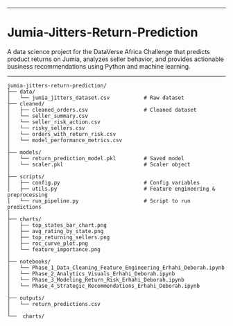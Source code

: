 ___
# Jumia-Jitters-Return-Prediction
A data science project for the DataVerse Africa Challenge that predicts product returns on Jumia, analyzes seller behavior, and provides actionable business recommendations using Python and machine learning.
___
```
jumia-jitters-return-prediction/
├── data/
│   └── jumia_jitters_dataset.csv           # Raw dataset
├── cleaned/
│   ├── cleaned_orders.csv                  # Cleaned dataset
│   └── seller_summary.csv                  
│   └── seller_risk_action.csv
│   └── risky_sellers.csv
│   └── orders_with_return_risk.csv
│   └── model_performance_metrics.csv
│ 
├── models/
│   └── return_prediction_model.pkl         # Saved model
│   └── scaler.pkl                          # Scaler object
│                      
├── scripts/
│   ├── config.py                           # Config variables
│   ├── utils.py                            # Feature engineering & preprocessing
│   └── run_pipeline.py                     # Script to run predictions
│
├── charts/
│   ├── top_states_bar_chart.png
│   ├── avg_rating_by_state.png
│   ├── top_returning_sellers.png
│   ├── roc_curve_plot.png
│   └── feature_importance.png
│
├── notebooks/
│   └── Phase_1_Data_Cleaning_Feature_Engineering_Erhahi_Deborah.ipynb
│   └── Phase_2_Analytics_Visuals_Erhahi_Deborah.ipynb
│   └── Phase_3_Modeling_Return_Risk_Erhahi_Deborah.ipynb
│   └── Phase_4_Strategic_Recommendations_Erhahi_Deborah.ipynb    
│ 
├── outputs/
│   └── return_predictions.csv
│   
└──  charts/                      
```
